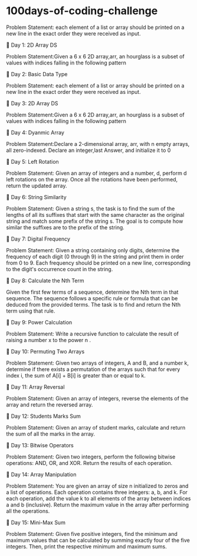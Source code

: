 # 100days-of-coding-challenge

Problem Statement: each element of a list or array should be printed on a new line in the exact order they were received as input.

📌 Day 1: 2D Array DS

Problem Statement:Given a 6 x 6 2D array,arr, an hourglass is a subset of values with indices falling in the following pattern


📌 Day 2: Basic Data Type

Problem Statement: each element of a list or array should be printed on a new line in the exact order they were received as input.

📌 Day 3: 2D Array DS

Problem Statement:Given a 6 x 6 2D array,arr, an hourglass is a subset of values with indices falling in the following pattern

📌 Day 4: Dyanmic Array 

Problem Statement:Declare a 2-dimensional array, arr, with n empty arrays, all zero-indexed. Declare an integer,last Answer, and initialize it to 0

📌 Day 5: Left Rotation

Problem Statement:
Given an array of integers and a number, d, perform d left rotations on the array. Once all the rotations have been performed, return the updated array.


📌 Day 6: String Similarity

Problem Statement: Given a string s, the task is to find the sum of the lengths of all its suffixes that start with the same character as the original string and match some prefix of the string s. The goal is to compute how similar the suffixes are to the prefix of the string.



📌 Day 7: Digital Frequency

Problem Statement: Given a string containing only digits, determine the frequency of each digit (0 through 9) in the string and print them in order from 0 to 9. Each frequency should be printed on a new line, corresponding to the digit's occurrence count in the string.



📌 Day 8: Calculate the Nth Term

Given the first few terms of a sequence, determine the Nth term in that sequence. The sequence follows a specific rule or formula that can be deduced from the provided terms. The task is to find and return the Nth term using that rule.


📌 Day 9: Power Calculation

Problem Statement:
Write a recursive function to calculate the result of raising a number x to the power n .


📌 Day 10: Permuting Two Arrays

Problem Statement:
Given two arrays of integers, A and B, and a number k, determine if there exists a permutation of the arrays such that for every index i, the sum of A[i] + B[i] is greater than or equal to k.


📌 Day 11: Array Reversal

Problem Statement:
Given an array of integers, reverse the elements of the array and return the reversed array.


📌 Day 12: Students Marks Sum

Problem Statement:
Given an array of student marks, calculate and return the sum of all the marks in the array.

📌 Day 13: Bitwise Operators

Problem Statement:
Given two integers, perform the following bitwise operations: AND, OR, and XOR. Return the results of each operation.

📌 Day 14: Array Manipulation

Problem Statement:
You are given an array of size n initialized to zeros and a list of operations. Each operation contains three integers: a, b, and k. For each operation, add the value k to all elements of the array between indices a and b (inclusive). Return the maximum value in the array after performing all the operations.

📌 Day 15: Mini-Max Sum

Problem Statement:
Given five positive integers, find the minimum and maximum values that can be calculated by summing exactly four of the five integers. Then, print the respective minimum and maximum sums.

